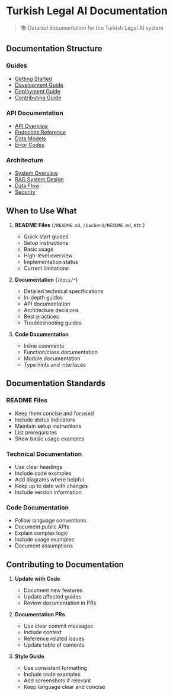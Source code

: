 # Turkish Legal AI Documentation

> 📚 Detailed documentation for the Turkish Legal AI system

## Documentation Structure

### Guides

- [Getting Started](guides/getting-started.md)
- [Development Guide](guides/development.md)
- [Deployment Guide](guides/deployment.md)
- [Contributing Guide](guides/contributing.md)

### API Documentation

- [API Overview](api/overview.md)
- [Endpoints Reference](api/endpoints.md)
- [Data Models](api/models.md)
- [Error Codes](api/errors.md)

### Architecture

- [System Overview](architecture/overview.md)
- [RAG System Design](architecture/rag-system.md)
- [Data Flow](architecture/data-flow.md)
- [Security](architecture/security.md)

## When to Use What

1. **README Files** (`/README.md`, `/backend/README.md`, etc.)

   - Quick start guides
   - Setup instructions
   - Basic usage
   - High-level overview
   - Implementation status
   - Current limitations

2. **Documentation** (`/docs/*`)

   - Detailed technical specifications
   - In-depth guides
   - API documentation
   - Architecture decisions
   - Best practices
   - Troubleshooting guides

3. **Code Documentation**
   - Inline comments
   - Function/class documentation
   - Module documentation
   - Type hints and interfaces

## Documentation Standards

### README Files

- Keep them concise and focused
- Include status indicators
- Maintain setup instructions
- List prerequisites
- Show basic usage examples

### Technical Documentation

- Use clear headings
- Include code examples
- Add diagrams where helpful
- Keep up to date with changes
- Include version information

### Code Documentation

- Follow language conventions
- Document public APIs
- Explain complex logic
- Include usage examples
- Document assumptions

## Contributing to Documentation

1. **Update with Code**

   - Document new features
   - Update affected guides
   - Review documentation in PRs

2. **Documentation PRs**

   - Use clear commit messages
   - Include context
   - Reference related issues
   - Update table of contents

3. **Style Guide**
   - Use consistent formatting
   - Include code examples
   - Add screenshots if relevant
   - Keep language clear and concise
